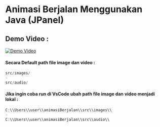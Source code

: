 # Animasi Berjalan Menggunakan Java (JPanel)

## Demo Video :
[![Demo Video](https://img.youtube.com/vi/-_sKYp1PQgo/0.jpg)](https://youtu.be/-_sKYp1PQgo)

#### Secara Default path file image dan video :
``` animasiBerjalan.java
src/images/
-
src/audio/
```

#### Jika ingin coba run di VsCode ubah path file image dan video menjadi lokal :
``` animasiBerjalan.java
C:\\Users\\user\\animasiBerjalan\\src\\images\\
-
C:\\Users\\user\\animasiBerjalan\\src\\audio\\
```


